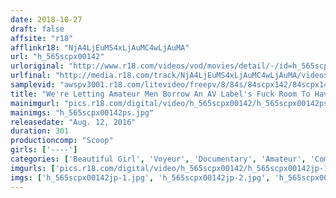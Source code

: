 ```yaml
---
date: 2018-10-27
draft: false
affsite: "r18"
afflinkr18: "NjA4LjEuMS4xLjAuMC4wLjAuMA"
url: "h_565scpx00142"
urloriginal: "http://www.r18.com/videos/vod/movies/detail/-/id=h_565scpx00142"
urlfinal: "http://media.r18.com/track/NjA4LjEuMS4xLjAuMC4wLjAuMA/videos/vod/movies/detail/-/id=h_565scpx00142"
samplevid: "awspv3001.r18.com/litevideo/freepv/8/84s/84scpx142/84scpx142_dmb_w.mp4"
title: "We're Letting Amateur Men Borrow An AV Label's Fuck Room To Have Some Fun!! All 26 Scenes Featuring Beautiful Girl Debuts In A 5 Hour Special Best Of Collection"
mainimgurl: "pics.r18.com/digital/video/h_565scpx00142/h_565scpx00142ps.jpg"
mainimgs: "h_565scpx00142ps.jpg"
releasedate: "Aug. 12, 2016"
duration: 301
productioncomp: "Scoop"
girls: ['----']
categories: ['Beautiful Girl', 'Voyeur', 'Documentary', 'Amateur', 'Compilation', 'Over 4 Hours', 'Hi-Def']
imgurls: ['pics.r18.com/digital/video/h_565scpx00142/h_565scpx00142jp-1.jpg', 'pics.r18.com/digital/video/h_565scpx00142/h_565scpx00142jp-2.jpg', 'pics.r18.com/digital/video/h_565scpx00142/h_565scpx00142jp-3.jpg', 'pics.r18.com/digital/video/h_565scpx00142/h_565scpx00142jp-4.jpg', 'pics.r18.com/digital/video/h_565scpx00142/h_565scpx00142jp-5.jpg', 'pics.r18.com/digital/video/h_565scpx00142/h_565scpx00142jp-6.jpg', 'pics.r18.com/digital/video/h_565scpx00142/h_565scpx00142jp-7.jpg', 'pics.r18.com/digital/video/h_565scpx00142/h_565scpx00142jp-8.jpg', 'pics.r18.com/digital/video/h_565scpx00142/h_565scpx00142jp-9.jpg', 'pics.r18.com/digital/video/h_565scpx00142/h_565scpx00142jp-10.jpg', 'pics.r18.com/digital/video/h_565scpx00142/h_565scpx00142jp-11.jpg', 'pics.r18.com/digital/video/h_565scpx00142/h_565scpx00142jp-12.jpg', 'pics.r18.com/digital/video/h_565scpx00142/h_565scpx00142jp-13.jpg', 'pics.r18.com/digital/video/h_565scpx00142/h_565scpx00142jp-14.jpg', 'pics.r18.com/digital/video/h_565scpx00142/h_565scpx00142jp-15.jpg', 'pics.r18.com/digital/video/h_565scpx00142/h_565scpx00142jp-16.jpg', 'pics.r18.com/digital/video/h_565scpx00142/h_565scpx00142jp-17.jpg', 'pics.r18.com/digital/video/h_565scpx00142/h_565scpx00142jp-18.jpg', 'pics.r18.com/digital/video/h_565scpx00142/h_565scpx00142jp-19.jpg', 'pics.r18.com/digital/video/h_565scpx00142/h_565scpx00142jp-20.jpg']
imgs: ['h_565scpx00142jp-1.jpg', 'h_565scpx00142jp-2.jpg', 'h_565scpx00142jp-3.jpg', 'h_565scpx00142jp-4.jpg', 'h_565scpx00142jp-5.jpg', 'h_565scpx00142jp-6.jpg', 'h_565scpx00142jp-7.jpg', 'h_565scpx00142jp-8.jpg', 'h_565scpx00142jp-9.jpg', 'h_565scpx00142jp-10.jpg', 'h_565scpx00142jp-11.jpg', 'h_565scpx00142jp-12.jpg', 'h_565scpx00142jp-13.jpg', 'h_565scpx00142jp-14.jpg', 'h_565scpx00142jp-15.jpg', 'h_565scpx00142jp-16.jpg', 'h_565scpx00142jp-17.jpg', 'h_565scpx00142jp-18.jpg', 'h_565scpx00142jp-19.jpg', 'h_565scpx00142jp-20.jpg']
---
```

